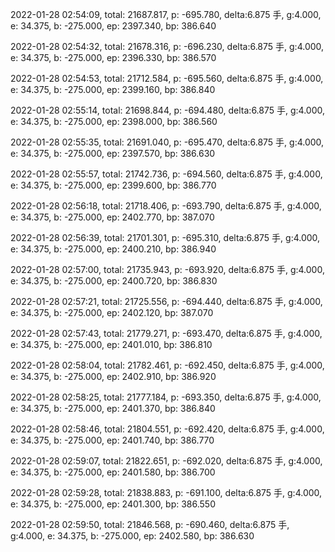 2022-01-28 02:54:09, total: 21687.817, p: -695.780, delta:6.875 手, g:4.000, e: 34.375, b: -275.000, ep: 2397.340, bp: 386.640

2022-01-28 02:54:32, total: 21678.316, p: -696.230, delta:6.875 手, g:4.000, e: 34.375, b: -275.000, ep: 2396.330, bp: 386.570

2022-01-28 02:54:53, total: 21712.584, p: -695.560, delta:6.875 手, g:4.000, e: 34.375, b: -275.000, ep: 2399.160, bp: 386.840

2022-01-28 02:55:14, total: 21698.844, p: -694.480, delta:6.875 手, g:4.000, e: 34.375, b: -275.000, ep: 2398.000, bp: 386.560

2022-01-28 02:55:35, total: 21691.040, p: -695.470, delta:6.875 手, g:4.000, e: 34.375, b: -275.000, ep: 2397.570, bp: 386.630

2022-01-28 02:55:57, total: 21742.736, p: -694.560, delta:6.875 手, g:4.000, e: 34.375, b: -275.000, ep: 2399.600, bp: 386.770

2022-01-28 02:56:18, total: 21718.406, p: -693.790, delta:6.875 手, g:4.000, e: 34.375, b: -275.000, ep: 2402.770, bp: 387.070

2022-01-28 02:56:39, total: 21701.301, p: -695.310, delta:6.875 手, g:4.000, e: 34.375, b: -275.000, ep: 2400.210, bp: 386.940

2022-01-28 02:57:00, total: 21735.943, p: -693.920, delta:6.875 手, g:4.000, e: 34.375, b: -275.000, ep: 2400.720, bp: 386.830

2022-01-28 02:57:21, total: 21725.556, p: -694.440, delta:6.875 手, g:4.000, e: 34.375, b: -275.000, ep: 2402.120, bp: 387.070

2022-01-28 02:57:43, total: 21779.271, p: -693.470, delta:6.875 手, g:4.000, e: 34.375, b: -275.000, ep: 2401.010, bp: 386.810

2022-01-28 02:58:04, total: 21782.461, p: -692.450, delta:6.875 手, g:4.000, e: 34.375, b: -275.000, ep: 2402.910, bp: 386.920

2022-01-28 02:58:25, total: 21777.184, p: -693.350, delta:6.875 手, g:4.000, e: 34.375, b: -275.000, ep: 2401.370, bp: 386.840

2022-01-28 02:58:46, total: 21804.551, p: -692.420, delta:6.875 手, g:4.000, e: 34.375, b: -275.000, ep: 2401.740, bp: 386.770

2022-01-28 02:59:07, total: 21822.651, p: -692.020, delta:6.875 手, g:4.000, e: 34.375, b: -275.000, ep: 2401.580, bp: 386.700

2022-01-28 02:59:28, total: 21838.883, p: -691.100, delta:6.875 手, g:4.000, e: 34.375, b: -275.000, ep: 2401.300, bp: 386.550

2022-01-28 02:59:50, total: 21846.568, p: -690.460, delta:6.875 手, g:4.000, e: 34.375, b: -275.000, ep: 2402.580, bp: 386.630